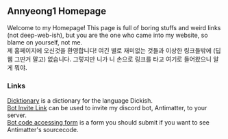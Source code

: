 ## Annyeong1 Homepage

Welcome to my Homepage! This page is full of boring stuffs and weird links (not deep-web-ish), but you are the one who came into my website, so blame on yourself, not me. \
제 홈페이지에 오신것을 환영합니다! 여긴 별로 재미없는 것들과 이상한 링크들밖에 (딥웹 그딴거 말고) 없습니다. 그렇지만 니가 니 손으로 링크를 타고 여기로 들어왔으니 알 게 뭐야.

### Links

[Dicktionary](https://annyeong-one.github.io/Dicktionary/) is a dictionary for the language Dickish. \
[Bot Invite Link](https://discord.com/api/oauth2/authorize?client_id=811957830110019615&permissions=8&scope=bot) can be used to invite my discord bot, Antimatter, to your server.\
[Bot code accessing form](https://forms.gle/WJXFaocFt7iHiN758) is a form you should submit if you want to see Antimatter's sourcecode.
